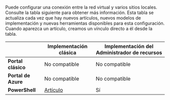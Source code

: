 Puede configurar una conexión entre la red virtual y varios sitios locales. Consulte la tabla siguiente para obtener más información. Esta tabla se actualiza cada vez que hay nuevos artículos, nuevos modelos de implementación y nuevas herramientas disponibles para esta configuración. Cuando aparezca un artículo, creamos un vínculo directo a él desde la tabla.

| | **Implementación clásica** | **Implementación del Administrador de recursos** |
|-----------------------------------------|-------------|---------------------|
| **Portal clásico** | No compatible | No compatible |
| **Portal de Azure** | No compatible | No compatible |
| **PowerShell** | [Artículo](../articles/vpn-gateway/vpn-gateway-multi-site.md) | Sí |

<!---HONumber=AcomDC_0224_2016-->